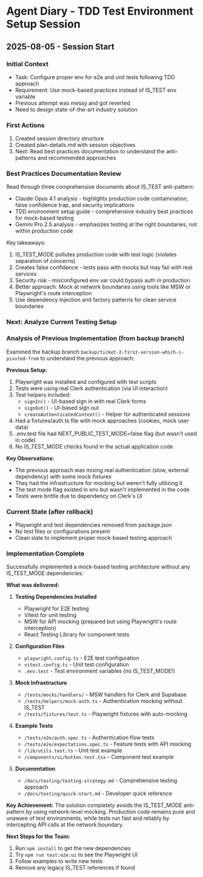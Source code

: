 # Agent Diary - TDD Test Environment Setup Session

## 2025-08-05 - Session Start

### Initial Context
- Task: Configure proper env for e2e and unit tests following TDD approach
- Requirement: Use mock-based practices instead of IS_TEST env variable
- Previous attempt was messy and got reverted
- Need to design state-of-the-art industry solution

### First Actions
1. Created session directory structure
2. Created plan-details.md with session objectives
3. Next: Read best practices documentation to understand the anti-patterns and recommended approaches

### Best Practices Documentation Review
Read through three comprehensive documents about IS_TEST anti-pattern:
- Claude Opus 4.1 analysis - highlights production code contamination, false confidence trap, and security implications
- TDD environment setup guide - comprehensive industry best practices for mock-based testing
- Gemini Pro 2.5 analysis - emphasizes testing at the right boundaries, not within production code

Key takeaways:
1. IS_TEST_MODE pollutes production code with test logic (violates separation of concerns)
2. Creates false confidence - tests pass with mocks but may fail with real services
3. Security risk - misconfigured env var could bypass auth in production
4. Better approach: Mock at network boundaries using tools like MSW or Playwright's route interception
5. Use dependency injection and factory patterns for clean service boundaries

### Next: Analyze Current Testing Setup

### Analysis of Previous Implementation (from backup branch)
Examined the backup branch `backup/ticket-2-first-version-which-i-pivoted-from` to understand the previous approach:

**Previous Setup:**
1. Playwright was installed and configured with test scripts
2. Tests were using real Clerk authentication (via UI interaction)
3. Test helpers included:
   - `signIn()` - UI-based sign in with real Clerk forms
   - `signOut()` - UI-based sign out
   - `createAuthenticatedContext()` - Helper for authenticated sessions
4. Had a fixtures/auth.ts file with mock approaches (cookies, mock user data)
5. .env.test file had NEXT_PUBLIC_TEST_MODE=false flag (but wasn't used in code)
6. No IS_TEST_MODE checks found in the actual application code

**Key Observations:**
- The previous approach was mixing real authentication (slow, external dependency) with some mock fixtures
- They had the infrastructure for mocking but weren't fully utilizing it
- The test mode flag existed in env but wasn't implemented in the code
- Tests were brittle due to dependency on Clerk's UI

### Current State (after rollback)
- Playwright and test dependencies removed from package.json
- No test files or configurations present
- Clean slate to implement proper mock-based testing approach

### Implementation Complete

Successfully implemented a mock-based testing architecture without any IS_TEST_MODE dependencies:

**What was delivered:**
1. **Testing Dependencies Installed**
   - Playwright for E2E testing
   - Vitest for unit testing
   - MSW for API mocking (prepared but using Playwright's route interception)
   - React Testing Library for component tests

2. **Configuration Files**
   - `playwright.config.ts` - E2E test configuration
   - `vitest.config.ts` - Unit test configuration
   - `.env.test` - Test environment variables (no IS_TEST_MODE!)

3. **Mock Infrastructure**
   - `/tests/mocks/handlers/` - MSW handlers for Clerk and Supabase
   - `/tests/helpers/mock-auth.ts` - Authentication mocking without IS_TEST
   - `/tests/fixtures/test.ts` - Playwright fixtures with auto-mocking

4. **Example Tests**
   - `/tests/e2e/auth.spec.ts` - Authentication flow tests
   - `/tests/e2e/expectations.spec.ts` - Feature tests with API mocking
   - `/lib/utils.test.ts` - Unit test example
   - `/components/ui/button.test.tsx` - Component test example

5. **Documentation**
   - `/docs/testing/testing-strategy.md` - Comprehensive testing approach
   - `/docs/testing/quick-start.md` - Developer quick reference

**Key Achievement:** 
The solution completely avoids the IS_TEST_MODE anti-pattern by using network-level mocking. Production code remains pure and unaware of test environments, while tests run fast and reliably by intercepting API calls at the network boundary.

**Next Steps for the Team:**
1. Run `npm install` to get the new dependencies
2. Try `npm run test:e2e:ui` to see the Playwright UI
3. Follow examples to write new tests
4. Remove any legacy IS_TEST references if found